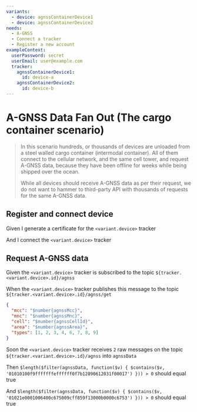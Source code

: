 ```yaml
---
variants:
  - device: agnssContainerDevice1
  - device: agnssContainerDevice2
needs:
  - A-GNSS
  - Connect a tracker
  - Register a new account
exampleContext:
  userPassword: secret
  userEmail: user@example.com
  tracker:
    agnssContainerDevice1:
      id: device-a
    agnssContainerDevice2:
      id: device-b
---
```


# A-GNSS Data Fan Out (The cargo container scenario)

> In this scenario hundreds, or thousands of devices are unloaded from a steel
> walled cargo container (intermodal container). All of them connect to the
> cellular network, and the same cell tower, and request A-GNSS data, because
> they have been offline for weeks while being shipped over the ocean.
>
> While all devices should receive A-GNSS data as per their request, we do not
> want to hammer to third-party API with thousands of requests for the same
> A-GNSS data.

## Register and connect device

Given I generate a certificate for the `<variant.device>` tracker

And I connect the `<variant.device>` tracker

## Request A-GNSS data

Given the `<variant.device>` tracker is subscribed to the topic
`${tracker.<variant.device>.id}/agnss`

When the `<variant.device>` tracker publishes this message to the topic
`${tracker.<variant.device>.id}/agnss/get`

```json
{
  "mcc": "$number{agnssMcc}",
  "mnc": "$number{agnssMnc}",
  "cell": "$number{agnssCellId}",
  "area": "$number{agnssArea}",
  "types": [1, 2, 3, 4, 6, 7, 8, 9]
}
```

Soon the `<variant.device>` tracker receives `2` raw messages on the topic
`${tracker.<variant.device>.id}/agnss` into `agnssData`

Then
`$length($filter(agnssData, function($v) { $contains($v, '01010100f9fffffffeffffff0f7b12890612031f00017') })) > 0`
should equal true

And
`$length($filter(agnssData, function($v) { $contains($v, '01021e0001006400c675009cff859f13000b0000c6753') })) > 0`
should equal true
